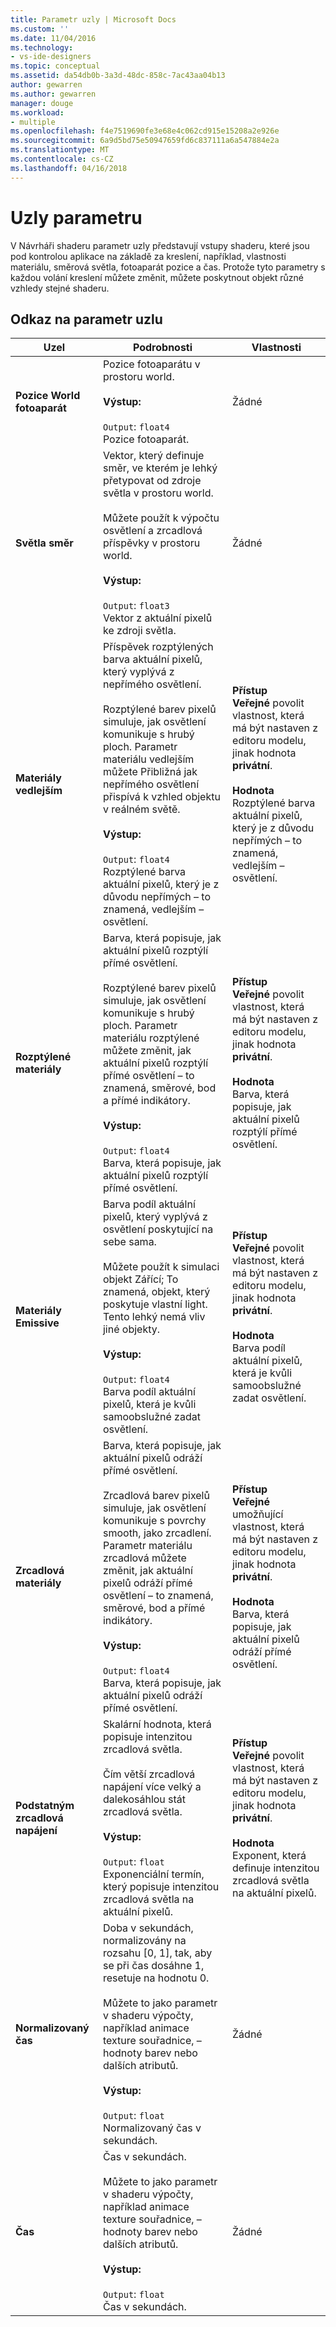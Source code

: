 ```yaml
---
title: Parametr uzly | Microsoft Docs
ms.custom: ''
ms.date: 11/04/2016
ms.technology:
- vs-ide-designers
ms.topic: conceptual
ms.assetid: da54db0b-3a3d-48dc-858c-7ac43aa04b13
author: gewarren
ms.author: gewarren
manager: douge
ms.workload:
- multiple
ms.openlocfilehash: f4e7519690fe3e68e4c062cd915e15208a2e926e
ms.sourcegitcommit: 6a9d5bd75e50947659fd6c837111a6a547884e2a
ms.translationtype: MT
ms.contentlocale: cs-CZ
ms.lasthandoff: 04/16/2018
---
```

# <a name="parameter-nodes"></a>Uzly parametru
V Návrháři shaderu parametr uzly představují vstupy shaderu, které jsou pod kontrolou aplikace na základě za kreslení, například, vlastnosti materiálu, směrová světla, fotoaparát pozice a čas. Protože tyto parametry s každou volání kreslení můžete změnit, můžete poskytnout objekt různé vzhledy stejné shaderu.  
  
## <a name="parameter-node-reference"></a>Odkaz na parametr uzlu  
  
|Uzel|Podrobnosti|Vlastnosti|  
|----------|-------------|----------------|  
|**Pozice World fotoaparát**|Pozice fotoaparátu v prostoru world.<br /><br /> **Výstup:**<br /><br /> `Output`: `float4`<br /> Pozice fotoaparát.|Žádné|  
|**Světla směr**|Vektor, který definuje směr, ve kterém je lehký přetypovat od zdroje světla v prostoru world.<br /><br /> Můžete použít k výpočtu osvětlení a zrcadlová příspěvky v prostoru world.<br /><br /> **Výstup:**<br /><br /> `Output`: `float3`<br /> Vektor z aktuální pixelů ke zdroji světla.|Žádné|  
|**Materiály vedlejším**|Příspěvek rozptýlených barva aktuální pixelů, který vyplývá z nepřímého osvětlení.<br /><br /> Rozptýlené barev pixelů simuluje, jak osvětlení komunikuje s hrubý ploch. Parametr materiálu vedlejším můžete Přibližná jak nepřímého osvětlení přispívá k vzhled objektu v reálném světě.<br /><br /> **Výstup:**<br /><br /> `Output`: `float4`<br /> Rozptýlené barva aktuální pixelů, který je z důvodu nepřímých – to znamená, vedlejším – osvětlení.|**Přístup**<br /> **Veřejné** povolit vlastnost, která má být nastaven z editoru modelu, jinak hodnota **privátní**.<br /><br /> **Hodnota**<br /> Rozptýlené barva aktuální pixelů, který je z důvodu nepřímých – to znamená, vedlejším – osvětlení.|  
|**Rozptýlené materiály**|Barva, která popisuje, jak aktuální pixelů rozptýlí přímé osvětlení.<br /><br /> Rozptýlené barev pixelů simuluje, jak osvětlení komunikuje s hrubý ploch. Parametr materiálu rozptýlené můžete změnit, jak aktuální pixelů rozptýlí přímé osvětlení – to znamená, směrové, bod a přímé indikátory.<br /><br /> **Výstup:**<br /><br /> `Output`: `float4`<br /> Barva, která popisuje, jak aktuální pixelů rozptýlí přímé osvětlení.|**Přístup**<br /> **Veřejné** povolit vlastnost, která má být nastaven z editoru modelu, jinak hodnota **privátní**.<br /><br /> **Hodnota**<br /> Barva, která popisuje, jak aktuální pixelů rozptýlí přímé osvětlení.|  
|**Materiály Emissive**|Barva podíl aktuální pixelů, který vyplývá z osvětlení poskytující na sebe sama.<br /><br /> Můžete použít k simulaci objekt Zářící; To znamená, objekt, který poskytuje vlastní light. Tento lehký nemá vliv jiné objekty.<br /><br /> **Výstup:**<br /><br /> `Output`: `float4`<br /> Barva podíl aktuální pixelů, která je kvůli samoobslužné zadat osvětlení.|**Přístup**<br /> **Veřejné** povolit vlastnost, která má být nastaven z editoru modelu, jinak hodnota **privátní**.<br /><br /> **Hodnota**<br /> Barva podíl aktuální pixelů, která je kvůli samoobslužné zadat osvětlení.|  
|**Zrcadlová materiály**|Barva, která popisuje, jak aktuální pixelů odráží přímé osvětlení.<br /><br /> Zrcadlová barev pixelů simuluje, jak osvětlení komunikuje s povrchy smooth, jako zrcadlení. Parametr materiálu zrcadlová můžete změnit, jak aktuální pixelů odráží přímé osvětlení – to znamená, směrové, bod a přímé indikátory.<br /><br /> **Výstup:**<br /><br /> `Output`: `float4`<br /> Barva, která popisuje, jak aktuální pixelů odráží přímé osvětlení.|**Přístup**<br /> **Veřejné** umožňující vlastnost, která má být nastaven z editoru modelu, jinak hodnota **privátní**.<br /><br /> **Hodnota**<br /> Barva, která popisuje, jak aktuální pixelů odráží přímé osvětlení.|  
|**Podstatným zrcadlová napájení**|Skalární hodnota, která popisuje intenzitou zrcadlová světla.<br /><br /> Čím větší zrcadlová napájení více velký a dalekosáhlou stát zrcadlová světla.<br /><br /> **Výstup:**<br /><br /> `Output`: `float`<br /> Exponenciální termín, který popisuje intenzitou zrcadlová světla na aktuální pixelů.|**Přístup**<br /> **Veřejné** povolit vlastnost, která má být nastaven z editoru modelu, jinak hodnota **privátní**.<br /><br /> **Hodnota**<br /> Exponent, která definuje intenzitou zrcadlová světla na aktuální pixelů.|  
|**Normalizovaný čas**|Doba v sekundách, normalizovány na rozsahu [0, 1], tak, aby se při čas dosáhne 1, resetuje na hodnotu 0.<br /><br /> Můžete to jako parametr v shaderu výpočty, například animace texture souřadnice, – hodnoty barev nebo dalších atributů.<br /><br /> **Výstup:**<br /><br /> `Output`: `float`<br /> Normalizovaný čas v sekundách.|Žádné|  
|**Čas**|Čas v sekundách.<br /><br /> Můžete to jako parametr v shaderu výpočty, například animace texture souřadnice, – hodnoty barev nebo dalších atributů.<br /><br /> **Výstup:**<br /><br /> `Output`: `float`<br /> Čas v sekundách.|Žádné|